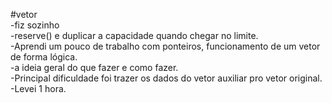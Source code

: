 #vetor  
	-fiz sozinho  
	-reserve() e duplicar a capacidade quando chegar no limite.  
	-Aprendi um pouco de trabalho com ponteiros, funcionamento de um vetor de forma lógica.  
	-a ideia geral do que fazer e como fazer.  
	-Principal dificuldade foi trazer os dados do vetor auxiliar pro vetor original.  
	-Levei 1 hora.

